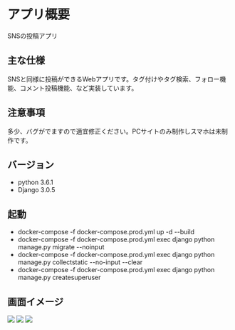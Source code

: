 # アプリ概要
SNSの投稿アプリ

## 主な仕様
SNSと同様に投稿ができるWebアプリです。タグ付けやタグ検索、フォロー機能、コメント投稿機能、など実装しています。

## 注意事項
多少、バグがでますので適宜修正ください。PCサイトのみ制作しスマホは未制作です。

## バージョン
- python 3.6.1
- Django 3.0.5

## 起動
- docker-compose -f docker-compose.prod.yml up -d --build
- docker-compose -f docker-compose.prod.yml exec django python manage.py migrate --noinput
- docker-compose -f docker-compose.prod.yml exec django python manage.py collectstatic --no-input --clear
- docker-compose -f docker-compose.prod.yml exec django python manage.py createsuperuser

## 画面イメージ
<img src="https://user-images.githubusercontent.com/61681360/88868586-8ee56580-d24b-11ea-9ca0-e88033e6f862.png">
<img src="https://user-images.githubusercontent.com/61681360/88868886-5003df80-d24c-11ea-917e-d99528f0e1af.png">
<img src="https://user-images.githubusercontent.com/61681360/88868922-6c078100-d24c-11ea-82f8-3848e16842be.png">